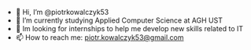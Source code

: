 - 👋 Hi, I’m @piotrkowalczyk53
- 🌱 I’m currently studying Applied Computer Science at AGH UST
- 👀 Im looking for internships to help me develop new skills related to IT
- 📫 How to reach me: piotr.kowalczyk53@gmail.com

<!---
piotrkowalczyk53/piotrkowalczyk53 is a ✨ special ✨ repository because its `README.md` (this file) appears on your GitHub profile.
You can click the Preview link to take a look at your changes.
--->
